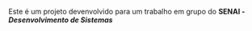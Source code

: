 Este é um projeto devenvolvido para um trabalho em grupo do **SENAI - *Desenvolvimento de Sistemas***
